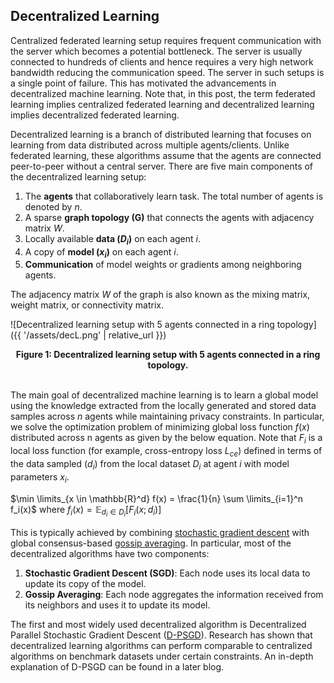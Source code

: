 ## Decentralized Learning

Centralized federated learning setup requires frequent communication with the server which becomes a potential bottleneck. The server is usually connected to hundreds of clients and hence requires a very high network bandwidth reducing the communication speed. The server in such setups is a single point of failure. This has motivated the advancements in decentralized machine learning. Note that, in this post, the term federated learning implies centralized federated learning and decentralized learning implies decentralized federated learning. 

Decentralized learning is a branch of distributed learning that focuses on learning from data distributed across multiple agents/clients. Unlike federated learning, these algorithms assume that the agents are connected peer-to-peer without a central server. There are five main components of the decentralized learning setup:
1. The **agents** that collaboratively learn task. The total number of agents is denoted by $n$.
2. A sparse **graph topology (G)** that connects the agents with adjacency matrix $W$.
3. Locally available **data ($D_i$)** on each agent $i$.
4. A copy of **model ($x_i$)** on each agent $i$.
5. **Communication** of model weights or gradients among neighboring agents.
   
The adjacency matrix $W$ of the graph is also known as the mixing matrix, weight matrix, or connectivity matrix. 

![Decentralized learning setup with 5 agents connected in a ring topology]({{ '/assets/decL.png' | relative_url }}) 
<div align="center">
<strong>Figure 1: Decentralized learning setup with 5 agents connected in a ring topology.</strong>
</div>
<br>

The main goal of decentralized machine learning is to learn a global model using the knowledge extracted from the locally generated and stored data samples across $n$ agents while maintaining privacy constraints. In particular, we solve the optimization problem of minimizing global loss function $f(x)$ distributed across n agents as given by the below equation. Note that $F_i$ is a local loss function (for example, cross-entropy loss $L_{ce}$) defined in terms of the data sampled ($d_i$) from the local dataset $D_i$ at agent $i$ with model parameters $x_i$.

  $\min \limits_{x \in \mathbb{R}^d} f(x) = \frac{1}{n} \sum \limits_{i=1}^n f_i(x)$
  where $f_i(x) = \mathbb{E}_{d_i \in D_i}[F_i(x; d_i)]$

This is typically achieved by combining [stochastic gradient descent](https://link.springer.com/chapter/10.1007/978-3-7908-2604-3_16) with global consensus-based [gossip averaging](https://www.sciencedirect.com/science/article/abs/pii/S0167691104000398). In particular, most of the decentralized algorithms have two components:
1. **Stochastic Gradient Descent (SGD)**: Each node uses its local data to update its copy of the model.
2. **Gossip Averaging**: Each node aggregates the information received from its neighbors and uses it to update its model.
   
The first and most widely used decentralized algorithm is Decentralized Parallel Stochastic Gradient Descent ([D-PSGD](https://arxiv.org/abs/1705.09056)).
Research has shown that decentralized learning algorithms can perform comparable to centralized algorithms on benchmark datasets under certain constraints. An in-depth explanation of D-PSGD can be found in a later blog. 

